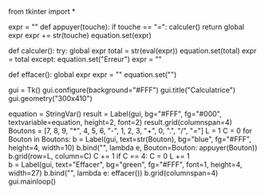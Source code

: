 from tkinter import *

expr = ""
def appuyer(touche):
    if touche == "=":
        calculer()
        return
    global expr
    expr += str(touche)
    equation.set(expr)
    
def calculer():
    try:
        global expr
        total = str(eval(expr))
        equation.set(total)
        expr = total
    except:
        equation.set("Erreur")
        expr = ""

def effacer():
    global expr
    expr = ""
    equation.set("")


gui = Tk()
gui.configure(background="#FFF")
gui.title("Calculatrice")
gui.geometry("300x410")

equation = StringVar()
result = Label(gui, bg="#FFF", fg="#000", textvariable=equation, height=2, font=2)
result.grid(columnspan=4)
Boutons = [7, 8, 9, "*", 4, 5, 6, "-", 1, 2, 3, "+", 0, ".", "/", "="]
L = 1 
C = 0
for Bouton in Boutons:
    b = Label(gui, text=str(Bouton), bg="blue", fg="#FFF", height=4, width=10)
    b.bind("<Button-1>", lambda e, Bouton=Bouton: appuyer(Bouton))
    b.grid(row=L, column=C)
    C += 1 
    if C == 4:
        C = 0
        L += 1  
b = Label(gui, text="Effacer", bg="green", fg="#FFF", font=1, height=4, width=27)
b.bind("<Button-1>", lambda e: effacer())
b.grid(columnspan=4)
gui.mainloop()
